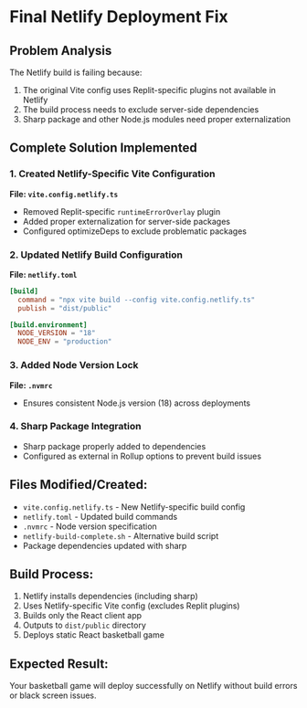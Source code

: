 # Final Netlify Deployment Fix

## Problem Analysis
The Netlify build is failing because:
1. The original Vite config uses Replit-specific plugins not available in Netlify
2. The build process needs to exclude server-side dependencies
3. Sharp package and other Node.js modules need proper externalization

## Complete Solution Implemented

### 1. Created Netlify-Specific Vite Configuration
**File: `vite.config.netlify.ts`**
- Removed Replit-specific `runtimeErrorOverlay` plugin
- Added proper externalization for server-side packages
- Configured optimizeDeps to exclude problematic packages

### 2. Updated Netlify Build Configuration
**File: `netlify.toml`**
```toml
[build]
  command = "npx vite build --config vite.config.netlify.ts"
  publish = "dist/public"

[build.environment]
  NODE_VERSION = "18"
  NODE_ENV = "production"
```

### 3. Added Node Version Lock
**File: `.nvmrc`**
- Ensures consistent Node.js version (18) across deployments

### 4. Sharp Package Integration
- Sharp package properly added to dependencies
- Configured as external in Rollup options to prevent build issues

## Files Modified/Created:
- `vite.config.netlify.ts` - New Netlify-specific build config
- `netlify.toml` - Updated build commands
- `.nvmrc` - Node version specification
- `netlify-build-complete.sh` - Alternative build script
- Package dependencies updated with sharp

## Build Process:
1. Netlify installs dependencies (including sharp)
2. Uses Netlify-specific Vite config (excludes Replit plugins)
3. Builds only the React client app
4. Outputs to `dist/public` directory
5. Deploys static React basketball game

## Expected Result:
Your basketball game will deploy successfully on Netlify without build errors or black screen issues.